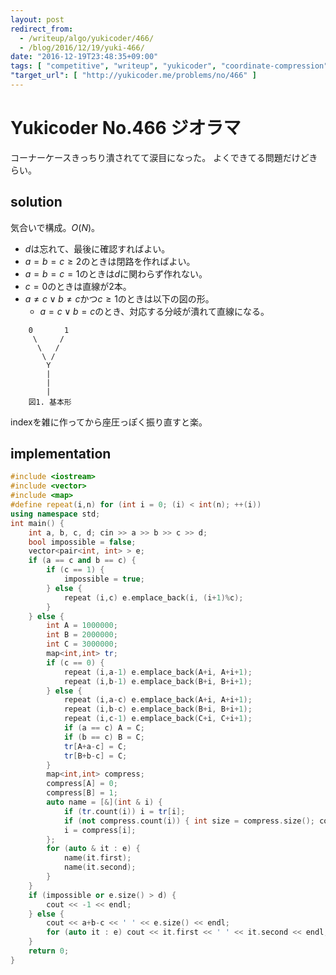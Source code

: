 ```yaml
---
layout: post
redirect_from:
  - /writeup/algo/yukicoder/466/
  - /blog/2016/12/19/yuki-466/
date: "2016-12-19T23:48:35+09:00"
tags: [ "competitive", "writeup", "yukicoder", "coordinate-compression" ]
"target_url": [ "http://yukicoder.me/problems/no/466" ]
---
```


# Yukicoder No.466 ジオラマ

コーナーケースきっちり潰されてて涙目になった。
よくできてる問題だけどきらい。

## solution

気合いで構成。$O(N)$。

-   $d$は忘れて、最後に確認すればよい。
-   $a = b = c \ge 2$のときは閉路を作ればよい。
-   $a = b = c = 1$のときは$d$に関わらず作れない。
-   $c = 0$のときは直線が$2$本。
-   $a \ne c \lor b \ne c$かつ$c \ge 1$のときは以下の図の形。
    -   $a = c \lor b = c$のとき、対応する分岐が潰れて直線になる。

```
    0       1
     \     /
      \   /
       \ /
        Y
        |
        |
        |
    図1. 基本形
```

indexを雑に作ってから座圧っぽく振り直すと楽。

## implementation

``` c++
#include <iostream>
#include <vector>
#include <map>
#define repeat(i,n) for (int i = 0; (i) < int(n); ++(i))
using namespace std;
int main() {
    int a, b, c, d; cin >> a >> b >> c >> d;
    bool impossible = false;
    vector<pair<int, int> > e;
    if (a == c and b == c) {
        if (c == 1) {
            impossible = true;
        } else {
            repeat (i,c) e.emplace_back(i, (i+1)%c);
        }
    } else {
        int A = 1000000;
        int B = 2000000;
        int C = 3000000;
        map<int,int> tr;
        if (c == 0) {
            repeat (i,a-1) e.emplace_back(A+i, A+i+1);
            repeat (i,b-1) e.emplace_back(B+i, B+i+1);
        } else {
            repeat (i,a-c) e.emplace_back(A+i, A+i+1);
            repeat (i,b-c) e.emplace_back(B+i, B+i+1);
            repeat (i,c-1) e.emplace_back(C+i, C+i+1);
            if (a == c) A = C;
            if (b == c) B = C;
            tr[A+a-c] = C;
            tr[B+b-c] = C;
        }
        map<int,int> compress;
        compress[A] = 0;
        compress[B] = 1;
        auto name = [&](int & i) {
            if (tr.count(i)) i = tr[i];
            if (not compress.count(i)) { int size = compress.size(); compress[i] = size; }
            i = compress[i];
        };
        for (auto & it : e) {
            name(it.first);
            name(it.second);
        }
    }
    if (impossible or e.size() > d) {
        cout << -1 << endl;
    } else {
        cout << a+b-c << ' ' << e.size() << endl;
        for (auto it : e) cout << it.first << ' ' << it.second << endl;
    }
    return 0;
}
```

